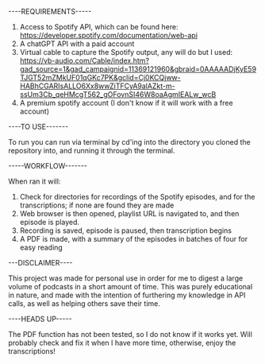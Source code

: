 ----REQUIREMENTS-----

1) Access to Spotify API, which can be found here: https://developer.spotify.com/documentation/web-api
2) A chatGPT API with a paid account
3) Virtual cable to capture the Spotify output, any will do but I used: https://vb-audio.com/Cable/index.htm?gad_source=1&gad_campaignid=11369121960&gbraid=0AAAAADjKyE59TJGT52mZMkUF01qGKc7PK&gclid=Cj0KCQjww-HABhCGARIsALLO6Xx8wwZiTFCyA9alAZkt-m-ssUm3Cb_qeHMcgT562_gOFovnSI46W8oaAgmIEALw_wcB
4) A premium spotify account (I don't know if it will work with a free account)

----TO USE-------

To run you can run via terminal by cd'ing into the directory you cloned the repository into, and running it through the terminal. 

-----WORKFLOW-------

When ran it will:
1) Check for directories for recordings of the Spotify episodes, and for the transcriptions; if none are found they are made
2) Web browser is then opened, playlist URL is navigated to, and then episode is played.
3) Recording is saved, episode is paused, then transcription begins
4) A PDF is made, with a summary of the episodes in batches of four for easy reading

---DISCLAIMER----

This project was made for personal use in order for me to digest a large volume of podcasts in a short amount of time. 
This was purely educational in nature, and made with the intention of furthering my knowledge in API calls, as well as helping others save their time.


----HEADS UP-----

The PDF function has not been tested, so I do not know if it works yet. Will probably check and fix it when I have more time, otherwise, enjoy the transcriptions!
